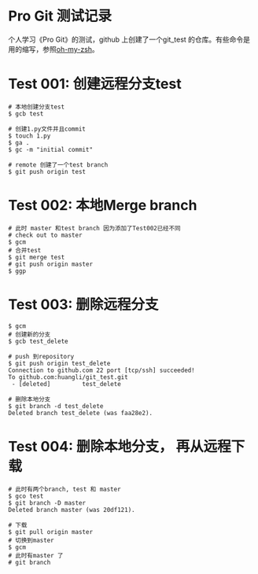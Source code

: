 # Pro Git 测试记录

个人学习《Pro Git》的测试，github 上创建了一个git_test 的仓库。有些命令是用的缩写，参照[oh-my-zsh](https://github.com/ohmyzsh/ohmyzsh/wiki/Cheatsheet#git)。

# Test 001: 创建远程分支test
```terminal
# 本地创建分支test
$ gcb test

# 创建1.py文件并且commit
$ touch 1.py
$ ga .
$ gc -m "initial commit"

# remote 创建了一个test branch
$ git push origin test
```

# Test 002: 本地Merge branch
```terminal
# 此时 master 和test branch 因为添加了Test002已经不同
# check out to master
$ gcm
# 合并test
$ git merge test
# git push origin master
$ ggp
```

# Test 003: 删除远程分支
```terminal
$ gcm
# 创建新的分支
$ gcb test_delete

# push 到repository
$ git push origin test_delete
Connection to github.com 22 port [tcp/ssh] succeeded!
To github.com:huangli/git_test.git
 - [deleted]         test_delete

# 删除本地分支
$ git branch -d test_delete
Deleted branch test_delete (was faa28e2).
```

# Test 004: 删除本地分支， 再从远程下载
```terminal
# 此时有两个branch, test 和 master
$ gco test
$ git branch -D master
Deleted branch master (was 20df121).

# 下载
$ git pull origin master
# 切换到master
$ gcm
# 此时有master 了
# git branch 
```